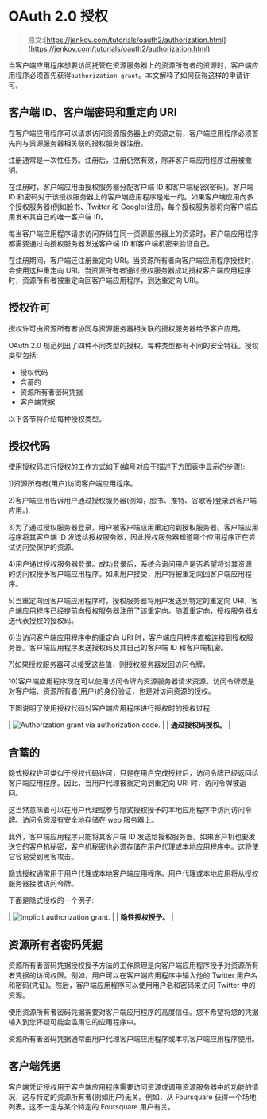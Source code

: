 # OAuth 2.0 授权

> 原文:[https://jenkov.com/tutorials/oauth2/authorization.html](https://jenkov.com/tutorials/oauth2/authorization.html)

当客户端应用程序想要访问托管在资源服务器上的资源所有者的资源时，客户端应用程序必须首先获得`authorization grant`。本文解释了如何获得这样的申请许可。

## 客户端 ID、客户端密码和重定向 URI

在客户端应用程序可以请求访问资源服务器上的资源之前，客户端应用程序必须首先向与资源服务器相关联的授权服务器注册。

注册通常是一次性任务。注册后，注册仍然有效，除非客户端应用程序注册被撤销。

在注册时，客户端应用由授权服务器分配客户端 ID 和客户端秘密(密码)。客户端 ID 和密码对于该授权服务器上的客户端应用程序是唯一的。如果客户端应用向多个授权服务器(例如脸书、Twitter 和 Google)注册，每个授权服务器将向客户端应用发布其自己的唯一客户端 ID。

每当客户端应用程序请求访问存储在同一资源服务器上的资源时，客户端应用程序都需要通过向授权服务器发送客户端 ID 和客户端机密来验证自己。

在注册期间，客户端还注册重定向 URI。当资源所有者向客户端应用程序授权时，会使用这种重定向 URI。当资源所有者通过授权服务器成功授权客户端应用程序时，资源所有者被重定向回客户端应用程序，到达重定向 URI。

## 授权许可

授权许可由资源所有者协同与资源服务器相关联的授权服务器给予客户应用。

OAuth 2.0 规范列出了四种不同类型的授权。每种类型都有不同的安全特征。授权类型包括:

*   授权代码
*   含蓄的
*   资源所有者密码凭据
*   客户端凭据

以下各节将介绍每种授权类型。

## 授权代码

使用授权码进行授权的工作方式如下(编号对应于描述下方图表中显示的步骤):

1)资源所有者(用户)访问客户端应用程序。

2)客户端应用告诉用户通过授权服务器(例如，脸书、推特、谷歌等)登录到客户端应用。).

3)为了通过授权服务器登录，用户被客户端应用重定向到授权服务器。客户端应用程序将其客户端 ID 发送给授权服务器，因此授权服务器知道哪个应用程序正在尝试访问受保护的资源。

4)用户通过授权服务器登录。成功登录后，系统会询问用户是否希望将对其资源的访问权授予客户端应用程序。如果用户接受，用户将被重定向回客户端应用程序。

5)当重定向回客户端应用程序时，授权服务器将用户发送到特定的重定向 URI，客户端应用程序已经提前向授权服务器注册了该重定向。随着重定向，授权服务器发送代表授权的授权码。

6)当访问客户端应用程序中的重定向 URI 时，客户端应用程序直接连接到授权服务器。客户端应用程序发送授权码及其自己的客户端 ID 和客户端机密。

7)如果授权服务器可以接受这些值，则授权服务器发回访问令牌。

10)客户端应用程序现在可以使用访问令牌向资源服务器请求资源。访问令牌既是对客户端、资源所有者(用户)的身份验证，也是对访问资源的授权。

下图说明了使用授权代码对客户端应用程序进行授权时的授权过程:

| ![Authorization grant via authorization code.](../Images/1d02de935906d0fb5142c4d0e0db6c32.png) |
| **通过授权码授权。** |

## 含蓄的

隐式授权许可类似于授权代码许可，只是在用户完成授权后，访问令牌已经返回给客户端应用程序。因此，当用户代理被重定向到重定向 URI 时，访问令牌被返回。

这当然意味着可以在用户代理或参与隐式授权授予的本地应用程序中访问访问令牌。访问令牌没有安全地存储在 web 服务器上。

此外，客户端应用程序只能将其客户端 ID 发送给授权服务器。如果客户机也要发送它的客户机秘密，客户机秘密也必须存储在用户代理或本地应用程序中。这将使它容易受到黑客攻击。

隐式授权通常用于用户代理或本地客户端应用程序。用户代理或本地应用将从授权服务器接收访问令牌。

下面是隐式授权的一个例子:

| ![Implicit authorization grant.](../Images/b2eb279f3b91c0c053d800e93eb29018.png) |
| **隐性授权授予。** |

## 资源所有者密码凭据

资源所有者密码凭据授权授予方法的工作原理是向客户端应用程序授予对资源所有者凭据的访问权限。例如，用户可以在客户端应用程序中输入他的 Twitter 用户名和密码(凭证)。然后，客户端应用程序可以使用用户名和密码来访问 Twitter 中的资源。

使用资源所有者密码凭据需要对客户端应用程序的高度信任。您不希望将您的凭据输入到您怀疑可能会滥用它的应用程序中。

资源所有者密码凭据通常由用户代理客户端应用程序或本机客户端应用程序使用。

## 客户端凭据

客户端凭证授权用于客户端应用程序需要访问资源或调用资源服务器中的功能的情况，这与特定的资源所有者(例如用户)无关。例如，从 Foursquare 获得一个场地列表。这不一定与某个特定的 Foursquare 用户有关。